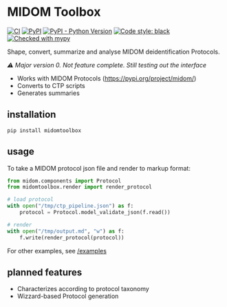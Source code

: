 # MIDOM Toolbox

[![CI](https://github.com/ResearchBureau/midomtoolbox/actions/workflows/build.yml/badge.svg?branch=main)](https://github.com/ResearchBureau/midomtoolbox/actions/workflows/build.yml?query=branch%3Amain)
[![PyPI](https://img.shields.io/pypi/v/midomtoolbox)](https://pypi.org/project/midomtoolbox/)
[![PyPI - Python Version](https://img.shields.io/pypi/pyversions/midomtoolbox)](https://pypi.org/project/midomtoolbox/)
[![Code style: black](https://img.shields.io/badge/code%20style-black-000000.svg)](https://github.com/psf/black)
[![Checked with mypy](http://www.mypy-lang.org/static/mypy_badge.svg)](http://mypy-lang.org/)

Shape, convert, summarize and analyse MIDOM deidentification Protocols. 

_⚠️ Major version 0. Not feature complete. Still testing out the interface_

* Works with MIDOM Protocols (https://pypi.org/project/midom/)
* Converts to CTP scripts
* Generates summaries

## installation
```
pip install midomtoolbox
```

## usage
To take a MIDOM protocol json file and render to markup format:
```python
from midom.components import Protocol    
from midomtoolbox.render import render_protocol

# load protocol
with open("/tmp/ctp_pipeline.json") as f:
    protocol = Protocol.model_validate_json(f.read())

# render
with open("/tmp/output.md", "w") as f:
    f.write(render_protocol(protocol))
```

For other examples, see [/examples](https://github.com/ResearchBureau/midomtoolbox/tree/main/examples) 

## planned features
* Characterizes according to protocol taxonomy
* Wizzard-based Protocol generation